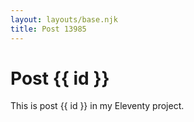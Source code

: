 ```yaml
---
layout: layouts/base.njk
title: Post 13985
---
```


# Post {{ id }}

This is post {{ id }} in my Eleventy project.
